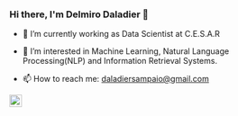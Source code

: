 ### Hi there, I'm Delmiro Daladier 👋

- 🔭 I’m currently working as Data Scientist at C.E.S.A.R
- 🌱 I’m interested in Machine Learning, Natural Language Processing(NLP) and Information Retrieval Systems.

- 📫 How to reach me: daladiersampaio@gmail.com
<a href="https://www.linkedin.com/in/delmiro-daladier-sampaio-neto-375977a4/">
  <img align="left; margin-left: 10px" alt="Ajay's Linkdein" width="22px" src="https://cdn.jsdelivr.net/npm/simple-icons@v3/icons/linkedin.svg" />
</a>

